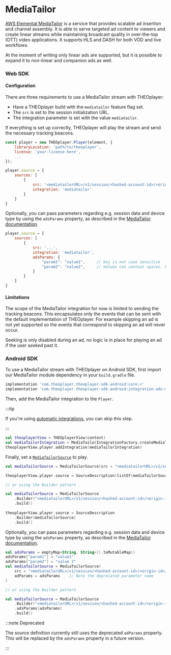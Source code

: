 # MediaTailor

[AWS Elemental MediaTailor](https://docs.aws.amazon.com/mediatailor/index.html) is a service that provides scalable ad insertion and channel assembly. It is able to serve targeted ad content to viewers and create linear streams while maintaining broadcast quality in over-the-top (OTT) video applications. It supports HLS and DASH for both VOD and live workflows.

At the moment of writing only linear ads are supported, but it is possible to expand it to non-linear and companion ads as well.

### Web SDK

#### Configuration

There are three requirements to use a MediaTailor stream with THEOplayer:

- Have a THEOplayer build with the `mediatailor` feature flag set.
- The `src` is set to the session initialization URL.
- The integration parameter is set with the value `mediatailor`.

If everything is set up correctly, THEOplayer will play the stream and send the necessary tracking beacons.

```js
const player = new THEOplayer.Player(element, {
    libraryLocation: 'path/to/theoplayer',
    license: 'your-license-here',
    ...
});

player.source = {
    sources: [
        {
            src: '<mediatailorURL>/v1/session/<hashed-account-id>/<origin-id>/<asset-id>',
            integration: 'mediatailor'
        }
    ]
}
```

Optionally, you can pass parameters regarding e.g. session data and device type by using the `adsParams` property, as
described in the [MediaTailor documentation](https://docs.aws.amazon.com/mediatailor/latest/ug/ad-reporting-client-side.html#ad-reporting-client-side-enabling).

```js
player.source = {
    sources: [
        {
            src: '...',
            integration: 'mediatailor',
            adsParams: {
                "param1": "value1",     // key is not case sensitive
                "param2": "value2",     // Values can contain spaces. For example, 'value 2' is an allowed value.
            }
        }
    ]
}
```

#### Limitations

The scope of the MediaTailor integration for now is limited to sending the tracking beacons. This encapsulates only the events that can be sent with the default implementation of THEOplayer. For example skipping an ad is not yet supported so the events that correspond to skipping an ad will never occur.

Seeking is only disabled during an ad, no logic is in place for playing an ad if the user _seeked_ past it.

### Android SDK

To use a MediaTailor stream with THEOplayer on Android SDK, first import our MediaTailor module dependency in your `build.gradle` file.

```groovy
implementation 'com.theoplayer.theoplayer-sdk-android:core:+'
implementation 'com.theoplayer.theoplayer-sdk-android:integration-ads-mediatailor:+' // add MediaTailor dependency
```

Then, add the MediaTailor integration to the `Player`.

:::tip

If you're using [automatic integrations](../../getting-started/01-sdks/02-android/01-features.md#adding-integrations-automatically), you can skip this step.

:::

```kotlin
val theoplayerView = THEOplayerView(context)
val mediaTailorIntegration = MediaTailorIntegrationFactory.createMediaTailorIntegration(theoPlayerView);
theoplayerView.player.addIntegration(mediaTailorIntegration)
```

Finally, set a [`MediaTailorSource`](pathname:///theoplayer/v9/api-reference/android/com/theoplayer/android/api/source/mediatailor/MediaTailorSource.html) to play.

```kotlin
val mediaTailorSource = MediaTailorSource(src = "<mediatailorURL>/v1/session/<hashed-account-id>/<origin-id>/<asset-id>")

theoplayerView.player.source = SourceDescription(listOf(mediaTailorSource))

// or using the Builder pattern

val mediaTailorSource = MediaTailorSource
    .Builder("<mediatailorURL>/v1/session/<hashed-account-id>/<origin-id>/<asset-id>")
    .build()
    
theoplayerView.player.source = SourceDescription
    .Builder(mediaTailorSource)
    .build() 
```

Optionally, you can pass parameters regarding e.g. session data and device type by using the `adsParams` property, as
described in the [MediaTailor documentation](https://docs.aws.amazon.com/mediatailor/latest/ug/ad-reporting-client-side.html#ad-reporting-client-side-enabling).

```kotlin
val adsParams = emptyMap<String, String>().toMutableMap()
adsParams["param1"] = "value1"
adsParams["param2"] = "value 2"
val mediaTailorSource = MediaTailorSource(
    src = "<mediatailorURL>/v1/session/<hashed-account-id>/<origin-id>/<asset-id>",
    adParams = adsParams    // Note the deprecated parameter name
)

// or using the Builder pattern

val mediaTailorSource = MediaTailorSource
    .Builder("<mediatailorURL>/v1/session/<hashed-account-id>/<origin-id>/<asset-id>")
    .adsParams(adsParams)
    .build()
```

:::note Deprecated

The source definition currently still uses the deprecated `adParams` property. This will be
replaced by the `adsParams` property in a future version.

:::
